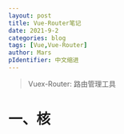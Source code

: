 ```yaml
---
layout: post
title: Vue-Router笔记
date: 2021-9-2
categories: blog
tags: [Vue,Vue-Router]
author: Mars
pIdentifier: 中文缩进
---
```


> Vuex-Router: 路由管理工具

# 一、核